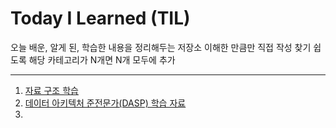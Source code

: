 # Today I Learned (TIL)

오늘 배운, 알게 된, 학습한 내용을 정리해두는 저장소
이해한 만큼만 직접 작성
찾기 쉽도록 해당 카테고리가 N개면 N개 모두에 추가

---

1. <a href="https://github.com/heejung-choi/TIL/tree/master/%EC%9E%90%EB%A3%8C%EA%B5%AC%EC%A1%B0">자료 구조 학습</a>
2. <a href="https://github.com/heejung-choi/TIL/tree/master/dasp">데이터 아키텍처 준전문가(DASP) 학습 자료</a>
3. 